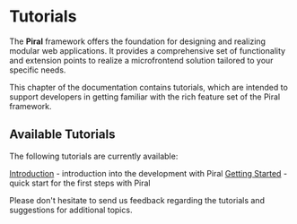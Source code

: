 # Tutorials

The **Piral** framework offers the foundation for designing and realizing modular web applications. It provides a comprehensive set of functionality and extension points to realize a microfrontend solution tailored to your specific needs.

This chapter of the documentation contains tutorials, which are intended to support developers in getting familiar with the rich feature set of the Piral framework. 

## Available Tutorials
The following tutorials are currently available:

[Introduction](./01-introduction.md) - introduction into the development with Piral
[Getting Started](./02-getting-started.md) - quick start for the first steps with Piral

Please don't hesitate to send us feedback regarding the tutorials and suggestions for additional topics.
